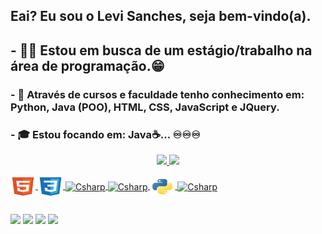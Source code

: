 ## Eai? Eu sou o Levi Sanches, seja bem-vindo(a).

## - 🧗‍♂️ Estou em busca de um estágio/trabalho na área de programação.😁
### - 🌱 Através de cursos e faculdade tenho conhecimento em: Python, Java (POO), HTML, CSS, JavaScript e JQuery.
### - 🎓 Estou focando em: Java☕... ♾️♾️♾️



<div align="center">
  <a href="https://github.com/LeviSanches">
  <img height="180em" src="https://github-readme-stats.vercel.app/api?username=levisanches&show_icons=true&theme=maroongold&include_all_commits=true&count_private=true"/>
  <img height="180em" src="https://github-readme-stats.vercel.app/api/top-langs/?username=levisanches&layout=compact&langs_count=7&theme=maroongold"/>
</div>
    
<div style="display: inline_block"><br> 
  <img align="center" alt="HTML" height="30" width="40" src="https://raw.githubusercontent.com/devicons/devicon/master/icons/html5/html5-original.svg">
  <img align="center" alt="CSS" height="30" width="40" src="https://raw.githubusercontent.com/devicons/devicon/master/icons/css3/css3-original.svg">
  <img align="center" alt="Csharp" height="30" width="40" src="https://cdn.jsdelivr.net/gh/devicons/devicon/icons/javascript/javascript-original.svg" />
  <img align="center" alt="Csharp" height="30" width="40" src="https://cdn.jsdelivr.net/gh/devicons/devicon/icons/jquery/jquery-original-wordmark.svg" />
  <img align="center" alt="Python" height="30" width="40" src="https://raw.githubusercontent.com/devicons/devicon/master/icons/python/python-original.svg"> 
  <img align="center" alt="Csharp" height="30" width="40" src="https://cdn.jsdelivr.net/gh/devicons/devicon/icons/java/java-original-wordmark.svg" />
  
          
          
  
</div>
  
 ##
  
 <div> 
  <a href="https://www.youtube.com/channel/UCig2gby8V80XzSWWW6DnBuw" target="_blank"><img src="https://img.shields.io/badge/YouTube-FF0000?style=for-the-badge&logo=youtube&logoColor=white" target="_blank"></a>
  <a href="https://www.instagram.com/levi_sanchesz/" target="_blank"><img src="https://img.shields.io/badge/-Instagram-%23E4405F?style=for-the-badge&logo=instagram&logoColor=white" target="_blank"></a> 
  <a href = "mailto:levisanches1997@gmail.com"><img src="https://img.shields.io/badge/-Gmail-%23333?style=for-the-badge&logo=gmail&logoColor=white" target="_blank"></a>
  <a href="https://www.linkedin.com/in/levi-sanches-4b7b6b253/" target="_blank"><img src="https://img.shields.io/badge/-LinkedIn-%230077B5?style=for-the-badge&logo=linkedin&logoColor=white" target="_blank"></a> 
 

 
</div>
  
  

